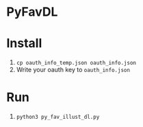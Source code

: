 # PyFavDL

# Install
1. `cp oauth_info_temp.json oauth_info.json`
1. Write your oauth key to `oauth_info.json`

# Run
1. `python3 py_fav_illust_dl.py`

